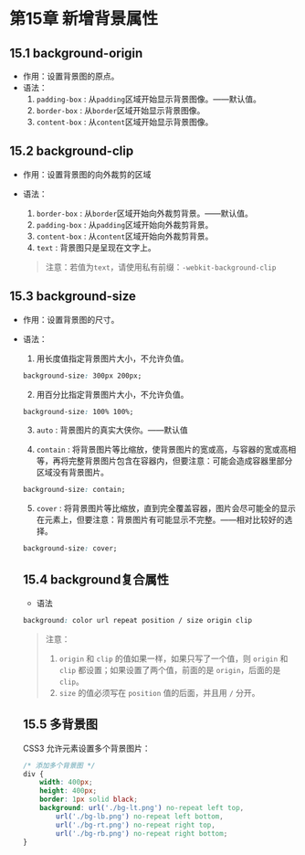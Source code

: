# 第15章 新增背景属性

## 15.1 background-origin

- 作用：设置背景图的原点。
- 语法：
    1. `padding-box` : 从`padding`区域开始显示背景图像。——默认值。
    2. `border-box` : 从`border`区域开始显示背景图像。
    3. `content-box` : 从`content`区域开始显示背景图像。



## 15.2 background-clip

- 作用：设置背景图的向外裁剪的区域

- 语法：

    1. `border-box` : 从`border`区域开始向外裁剪背景。——默认值。
    2. `padding-box` : 从`padding`区域开始向外裁剪背景。
    3. `content-box` : 从`content`区域开始向外裁剪背景。
    4. `text` : 背景图只是呈现在文字上。

  > 注意：若值为`text`，请使用私有前缀：`-webkit-background-clip`

## 15.3 background-size

- 作用：设置背景图的尺寸。

- 语法：

    1. 用长度值指定背景图片大小，不允许负值。

  ```css
  background-size: 300px 200px;
  ```

    2. 用百分比指定背景图片大小，不允许负值。

  ```css
  background-size: 100% 100%;
  ```

    3. `auto` : 背景图片的真实大侠你。——默认值

    4. `contain` : 将背景图片等比缩放，使背景图片的宽或高，与容器的宽或高相等，再将完整背景图片包含在容器内，但要注意：可能会造成容器里部分区域没有背景图片。

  ```css
  background-size: contain;
  ```

    5. `cover` : 将背景图片等比缩放，直到完全覆盖容器，图片会尽可能全的显示在元素上，但要注意：背景图片有可能显示不完整。——相对比较好的选择。

  ```css
  background-size: cover;
  ```

  ## 15.4 background复合属性

    - 语法

  ```css
  background: color url repeat position / size origin clip
  ```

  > 注意：
  >
  > 1. `origin` 和 `clip` 的值如果一样，如果只写了一个值，则 `origin` 和 `clip` 都设置；如果设置了两个值，前面的是 `origin`，后面的是 `clip`。
  > 2. `size` 的值必须写在 `position` 值的后面，并且用 `/` 分开。

  ## 15.5 多背景图

  CSS3 允许元素设置多个背景图片：

  ```css
  /* 添加多个背景图 */
  div {
      width: 400px;
      height: 400px;
      border: 1px solid black;
      background: url('./bg-lt.png') no-repeat left top,
          url('./bg-lb.png') no-repeat left bottom,
          url('./bg-rt.png') no-repeat right top,
          url('./bg-rb.png') no-repeat right bottom;
  }
  ```

